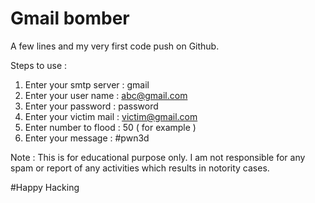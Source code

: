 # Gmail bomber

A few lines and my very first code push on Github.

Steps to use :
1) Enter your smtp server : gmail
2) Enter your user name   : abc@gmail.com
3) Enter your password    : password
4) Enter your victim mail : victim@gmail.com
5) Enter number to flood  : 50 ( for example )
6) Enter your message     : #pwn3d

Note : This is for educational purpose only. I am not responsible for any spam or report of any activities which results in notority cases.

#Happy Hacking
